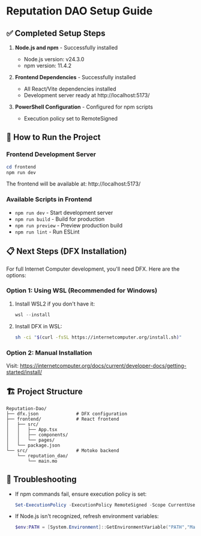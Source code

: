 # Reputation DAO Setup Guide

## ✅ Completed Setup Steps

1. **Node.js and npm** - Successfully installed
   - Node.js version: v24.3.0
   - npm version: 11.4.2

2. **Frontend Dependencies** - Successfully installed
   - All React/Vite dependencies installed
   - Development server ready at http://localhost:5173/

3. **PowerShell Configuration** - Configured for npm scripts
   - Execution policy set to RemoteSigned

## 🚀 How to Run the Project

### Frontend Development Server
```powershell
cd frontend
npm run dev
```
The frontend will be available at: http://localhost:5173/

### Available Scripts in Frontend
- `npm run dev` - Start development server
- `npm run build` - Build for production
- `npm run preview` - Preview production build
- `npm run lint` - Run ESLint

## 📋 Next Steps (DFX Installation)

For full Internet Computer development, you'll need DFX. Here are the options:

### Option 1: Using WSL (Recommended for Windows)
1. Install WSL2 if you don't have it:
   ```powershell
   wsl --install
   ```

2. Install DFX in WSL:
   ```bash
   sh -ci "$(curl -fsSL https://internetcomputer.org/install.sh)"
   ```

### Option 2: Manual Installation
Visit: https://internetcomputer.org/docs/current/developer-docs/getting-started/install/

## 🏗️ Project Structure

```
Reputation-Dao/
├── dfx.json              # DFX configuration
├── frontend/             # React frontend
│   ├── src/
│   │   ├── App.tsx
│   │   ├── components/
│   │   └── pages/
│   └── package.json
└── src/                  # Motoko backend
    └── reputation_dao/
        └── main.mo
```

## 🔧 Troubleshooting

- If npm commands fail, ensure execution policy is set:
  ```powershell
  Set-ExecutionPolicy -ExecutionPolicy RemoteSigned -Scope CurrentUser
  ```

- If Node.js isn't recognized, refresh environment variables:
  ```powershell
  $env:PATH = [System.Environment]::GetEnvironmentVariable("PATH","Machine") + ";" + [System.Environment]::GetEnvironmentVariable("PATH","User")
  ```
